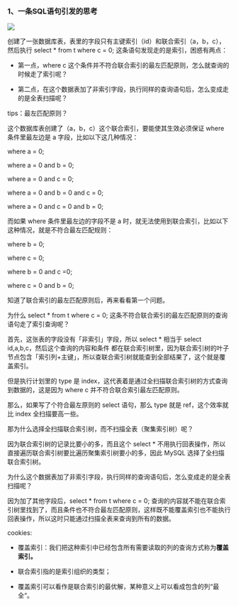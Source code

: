 ### 1、一条SQL语句引发的思考
![](https://cdn.jsdelivr.net/gh/Gpslypy/mediaImage01@master/img202111/QQ图片20220101171608.png)

创建了一张数据库表，表里的字段只有主键索引（id）和联合索引（a，b，c），然后执行 select * from t where c = 0; 这条语句发现走的是索引，困惑有两点：

- 第一点，where c 这个条件并不符合联合索引的最左匹配原则，怎么就查询的时候走了索引呢？

- 第二点，在这个数据表加了非索引字段，执行同样的查询语句后，怎么变成走的是全表扫描呢？

tips：最左匹配原则？

这个数据库表创建了（a，b，c）这个联合索引，要能使其生效必须保证 where 条件里最左边是 a 字段，比如以下这几种情况：

where a = 0;

where a = 0 and b = 0;

where a = 0 and c = 0;

where a = 0 and b = 0 and c = 0;

where a = 0 and c = 0 and b = 0;


而如果 where 条件里最左边的字段不是 a 时，就无法使用到联合索引，比如以下这种情况，就是不符合最左匹配规则：

where b = 0;

where c = 0;

where b = 0 and c =0;

where c = 0 and b = 0;


知道了联合索引的最左匹配原则后，再来看看第一个问题。

为什么  select * from t where c = 0; 这条不符合联合索引的最左匹配原则的查询语句走了索引查询呢？



首先，这张表的字段没有「非索引」字段，所以 select * 相当于 select id,a,b,c，然后这个查询的内容和条件 都在联合索引树里，因为联合索引树的叶子节点包含「索引列+主键」，所以查联合索引树就能查到全部结果了，这个就是覆盖索引。


但是执行计划里的 type 是 index，这代表着是通过全扫描联合索引树的方式查询到数据的，这是因为 where c 并不符合联合索引最左匹配原则。


那么，如果写了个符合最左原则的 select 语句，那么 type 就是 ref，这个效率就比 index 全扫描要高一些。


那为什么选择全扫描联合索引树，而不扫描全表（聚集索引树）呢？

因为联合索引树的记录比要小的多，而且这个 select * 不用执行回表操作，所以直接遍历联合索引树要比遍历聚集索引树要小的多，因此 MySQL 选择了全扫描联合索引树。



为什么这个数据表加了非索引字段，执行同样的查询语句后，怎么变成走的是全表扫描呢？

因为加了其他字段后，select * from t where c = 0; 查询的内容就不能在联合索引树里找到了，而且条件也不符合最左匹配原则，这样既不能覆盖索引也不能执行回表操作，所以这时只能通过扫描全表来查询到所有的数据。


cookies:
- 覆盖索引：我们把这种索引中已经包含所有需要读取的列的查询方式称为**覆盖索引。**


- 联合索引指的是索引组织的类型；

- 覆盖索引可以看作是联合索引的最优解，某种意义上可以看成包含的列“最全“。








